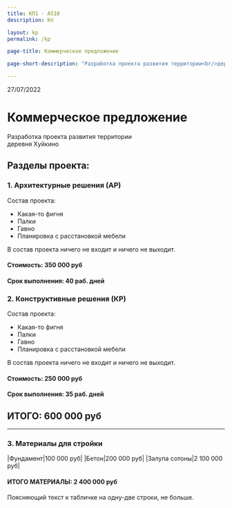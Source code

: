 ```yaml
---
title: КП1 - А510
description: Кп

layout: kp
permalink: /kp

page-title: Коммерческое предложение

page-short-description: "Разработка проекта развития территории<br/>деревня Хуйкино"

---
```


27/07/2022
# Коммерческое предложение

Разработка проекта развития территории  
деревня Хуйкино

## Разделы проекта:

### 1. Архитектурные решения (АР)

Состав проекта:
- Какая-то фигня
- Палки
- Гавно
- Планировка с расстановкой мебели


В состав проекта ничего не входит и ничего не выходит.

#### Стоимость: 350 000 руб
#### Срок выполнения: 40 раб. дней

### 2. Конструктивные решения (КР)

Состав проекта:
- Какая-то фигня
- Палки
- Гавно
- Планировка с расстановкой мебели

В состав проекта ничего не входит и ничего не выходит.

#### Стоимость: 250 000 руб
#### Срок выполнения: 35 раб. дней

## ИТОГО: 600 000 руб

***

### 3. Материалы для стройки

|Фундамент|100 000 руб|
|Бетон|200 000 руб|
|Залупа сотоны|2 100 000 руб|

#### ИТОГО МАТЕРИАЛЫ: 2 400 000 руб

Поясняющий текст к табличке на одну-две строки, не больше.
